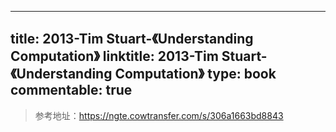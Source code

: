 
---
title: 2013-Tim Stuart-《Understanding Computation》
linktitle: 2013-Tim Stuart-《Understanding Computation》
type: book
commentable: true
---

> 参考地址：https://ngte.cowtransfer.com/s/306a1663bd8843

    